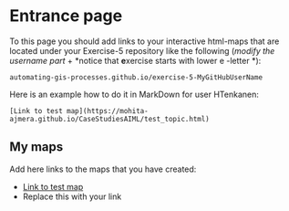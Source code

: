# Entrance page

To this page you should add links to your interactive html-maps that are located under your Exercise-5 repository like the following (*modify the username part* + *notice that **e**xercise starts with lower e -letter *):

 `automating-gis-processes.github.io/exercise-5-MyGitHubUserName`

Here is an example how to do it in MarkDown for user HTenkanen:

```
[Link to test map](https://mohita-ajmera.github.io/CaseStudiesAIML/test_topic.html)
```

## My maps

Add here links to the maps that you have created:

 - [Link to test map](https://mohita-ajmera.github.io/CaseStudiesAIML/test_topic.html)
 - Replace this with your link
